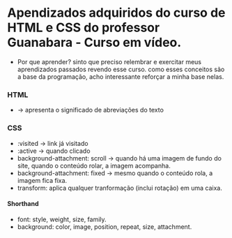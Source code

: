 # Apendizados adquiridos do curso de HTML e CSS do professor Guanabara - Curso em vídeo.
- Por que aprender?
sinto que preciso relembrar e exercitar meus aprendizados passados revendo esse curso. como esses conceitos são a base da programação, acho interessante reforçar a minha base nelas.

### HTML
- <abbr tittle=""> -> apresenta o significado de abreviações do texto

### CSS
- :visited -> link já visitado
- :active -> quando clicado
- background-attachment: scroll -> quando há uma imagem de fundo do site, quando o conteúdo rolar, a imagem acompanha.
- background-attachment: fixed -> mesmo quando o conteúdo rola, a imagem fica fixa.
- transform: aplica qualquer tranformação (inclui rotação) em uma caixa.

#### Shorthand
- font: style, weight, size, family.
- background: color, image, position, repeat, size, attachment.